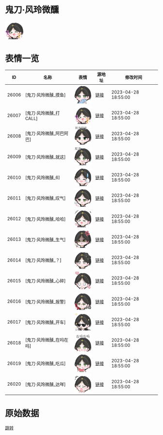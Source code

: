 # 鬼刀·风玲微醺

<img src="./cover.png" height="60" alt="cover" />

# 表情一览

|ID|名称|表情|源地址|修改时间|
|----|----|----|----|----|
|26006|[鬼刀·风玲微醺_摸鱼]|<img src="./pic/026006_%5B鬼刀·风玲微醺_摸鱼%5D.png" height="60" alt="摸鱼"/>|[链接](https://i0.hdslb.com/bfs/garb/ff19f0205a7b5b75c3af2680caf30fcddc4d5095.png)|2023-04-28 18:55:00|
|26007|[鬼刀·风玲微醺_打CALL]|<img src="./pic/026007_%5B鬼刀·风玲微醺_打CALL%5D.png" height="60" alt="打CALL"/>|[链接](https://i0.hdslb.com/bfs/garb/ea3eb6ff5829aa37c803b167333c1a2f55edb7b3.png)|2023-04-28 18:55:00|
|26008|[鬼刀·风玲微醺_阿巴阿巴]|<img src="./pic/026008_%5B鬼刀·风玲微醺_阿巴阿巴%5D.png" height="60" alt="阿巴阿巴"/>|[链接](https://i0.hdslb.com/bfs/garb/93aee44fe15db671acfb6b4a3f74fd8506806c94.png)|2023-04-28 18:55:00|
|26009|[鬼刀·风玲微醺_就这]|<img src="./pic/026009_%5B鬼刀·风玲微醺_就这%5D.png" height="60" alt="就这"/>|[链接](https://i0.hdslb.com/bfs/garb/514f9e1422a5d10782a50bec9fd48d5857d83c08.png)|2023-04-28 18:55:00|
|26010|[鬼刀·风玲微醺_6]|<img src="./pic/026010_%5B鬼刀·风玲微醺_6%5D.png" height="60" alt="6"/>|[链接](https://i0.hdslb.com/bfs/garb/1ea26069dfbed6f7978d2a88fd8182978a36d4ed.png)|2023-04-28 18:55:00|
|26011|[鬼刀·风玲微醺_叹气]|<img src="./pic/026011_%5B鬼刀·风玲微醺_叹气%5D.png" height="60" alt="叹气"/>|[链接](https://i0.hdslb.com/bfs/garb/d5a0c215c845b9380163e27cd38d3b37b16351f0.png)|2023-04-28 18:55:00|
|26012|[鬼刀·风玲微醺_哈哈]|<img src="./pic/026012_%5B鬼刀·风玲微醺_哈哈%5D.png" height="60" alt="哈哈"/>|[链接](https://i0.hdslb.com/bfs/garb/a81d6d8c23c1ac4d27164060a5b4aa28bbe93a04.png)|2023-04-28 18:55:00|
|26013|[鬼刀·风玲微醺_生气]|<img src="./pic/026013_%5B鬼刀·风玲微醺_生气%5D.png" height="60" alt="生气"/>|[链接](https://i0.hdslb.com/bfs/garb/45f232d9ec992e6fc6650aa328f351b5db8749a7.png)|2023-04-28 18:55:00|
|26014|[鬼刀·风玲微醺_？]|<img src="./pic/026014_%5B鬼刀·风玲微醺_？%5D.png" height="60" alt="？"/>|[链接](https://i0.hdslb.com/bfs/garb/b41fcbc5a74c6ddbcb95eb800d0c04347bdb7457.png)|2023-04-28 18:55:00|
|26015|[鬼刀·风玲微醺_心碎]|<img src="./pic/026015_%5B鬼刀·风玲微醺_心碎%5D.png" height="60" alt="心碎"/>|[链接](https://i0.hdslb.com/bfs/garb/484e03d089fbfbde22e89c05bcaa9277b68bf35c.png)|2023-04-28 18:55:00|
|26016|[鬼刀·风玲微醺_报警]|<img src="./pic/026016_%5B鬼刀·风玲微醺_报警%5D.png" height="60" alt="报警"/>|[链接](https://i0.hdslb.com/bfs/garb/096f5d610c556753e3dfcf89b464e4289297c38a.png)|2023-04-28 18:55:00|
|26017|[鬼刀·风玲微醺_开车]|<img src="./pic/026017_%5B鬼刀·风玲微醺_开车%5D.png" height="60" alt="开车"/>|[链接](https://i0.hdslb.com/bfs/garb/e64b1bce68daf042f1734e3d335a21c6c3cdacc6.png)|2023-04-28 18:55:00|
|26018|[鬼刀·风玲微醺_在吗在吗]|<img src="./pic/026018_%5B鬼刀·风玲微醺_在吗在吗%5D.png" height="60" alt="在吗在吗"/>|[链接](https://i0.hdslb.com/bfs/garb/9c5470aa6ae6f9523a42139b5a1a4deb329b896f.png)|2023-04-28 18:55:00|
|26019|[鬼刀·风玲微醺_吃瓜]|<img src="./pic/026019_%5B鬼刀·风玲微醺_吃瓜%5D.png" height="60" alt="吃瓜"/>|[链接](https://i0.hdslb.com/bfs/garb/5427901dc29d5244b3b37d61e4357ddf7ad21893.png)|2023-04-28 18:55:00|
|26020|[鬼刀·风玲微醺_达咩]|<img src="./pic/026020_%5B鬼刀·风玲微醺_达咩%5D.png" height="60" alt="达咩"/>|[链接](https://i0.hdslb.com/bfs/garb/2846bd12152c064f7b6877a48a64ae475c4084b8.png)|2023-04-28 18:55:00|

# 原始数据

[跳转](./raw.json)

